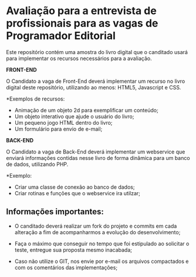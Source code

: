 # Avaliação para a entrevista de profissionais para as vagas de Programador Editorial

Este repositório contém uma amostra do livro digital que o canditado usará para implementar os recursos necessários para a avaliação.

**FRONT-END**

O Candidato a vaga de Front-End deverá implementar um recurso no livro digital deste repositório, utilizando ao menos: HTML5, Javascript e CSS.

*Exemplos de recursos:
- Animação de um objeto 2d para exemplificar um conteúdo;
- Um objeto interativo que ajude o usuário do livro;
- Um pequeno jogo HTML dentro do livro;
- Um formulário para envio de e-mail;

**BACK-END**

O Candidato a vaga de Back-End deverá implementar um webservice que enviará informações contidas nesse livro de forma dinâmica para um banco de dados, utilizando PHP.

*Exemplo:
- Criar uma classe de conexão ao banco de dados;
- Criar rotinas e funções que o webservice ira utilzar;


## <a name='toc'>Informações importantes:</a>

 * O canditado deverá realizar um fork do projeto e commits em cada alteração a fim de acompanharmos a evolução do desenvolvimento;
 
 * Faça o máximo que conseguir no tempo que foi estipulado ao solicitar o teste, entregue sua proposta mesmo inacabada;
 
 * Caso não utilize o GIT, nos envie por e-mail os arquivos compactados e com os comentários das implementações;


